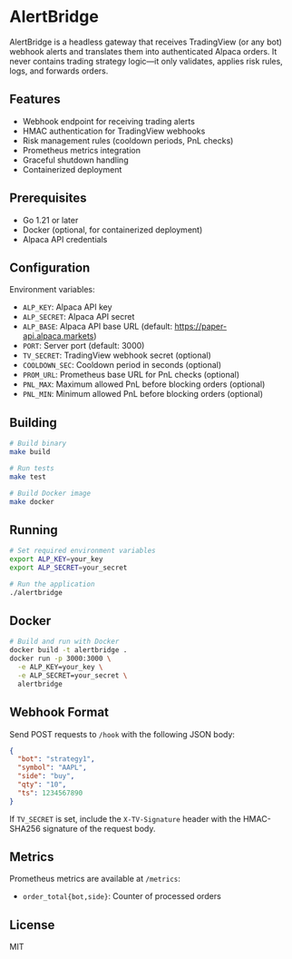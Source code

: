 # AlertBridge

AlertBridge is a headless gateway that receives TradingView (or any bot) webhook alerts and translates them into authenticated Alpaca orders. It never contains trading strategy logic—it only validates, applies risk rules, logs, and forwards orders.

## Features

- Webhook endpoint for receiving trading alerts
- HMAC authentication for TradingView webhooks
- Risk management rules (cooldown periods, PnL checks)
- Prometheus metrics integration
- Graceful shutdown handling
- Containerized deployment

## Prerequisites

- Go 1.21 or later
- Docker (optional, for containerized deployment)
- Alpaca API credentials

## Configuration

Environment variables:

- `ALP_KEY`: Alpaca API key
- `ALP_SECRET`: Alpaca API secret
- `ALP_BASE`: Alpaca API base URL (default: https://paper-api.alpaca.markets)
- `PORT`: Server port (default: 3000)
- `TV_SECRET`: TradingView webhook secret (optional)
- `COOLDOWN_SEC`: Cooldown period in seconds (optional)
- `PROM_URL`: Prometheus base URL for PnL checks (optional)
- `PNL_MAX`: Maximum allowed PnL before blocking orders (optional)
- `PNL_MIN`: Minimum allowed PnL before blocking orders (optional)

## Building

```bash
# Build binary
make build

# Run tests
make test

# Build Docker image
make docker
```

## Running

```bash
# Set required environment variables
export ALP_KEY=your_key
export ALP_SECRET=your_secret

# Run the application
./alertbridge
```

## Docker

```bash
# Build and run with Docker
docker build -t alertbridge .
docker run -p 3000:3000 \
  -e ALP_KEY=your_key \
  -e ALP_SECRET=your_secret \
  alertbridge
```

## Webhook Format

Send POST requests to `/hook` with the following JSON body:

```json
{
  "bot": "strategy1",
  "symbol": "AAPL",
  "side": "buy",
  "qty": "10",
  "ts": 1234567890
}
```

If `TV_SECRET` is set, include the `X-TV-Signature` header with the HMAC-SHA256 signature of the request body.

## Metrics

Prometheus metrics are available at `/metrics`:

- `order_total{bot,side}`: Counter of processed orders

## License

MIT 